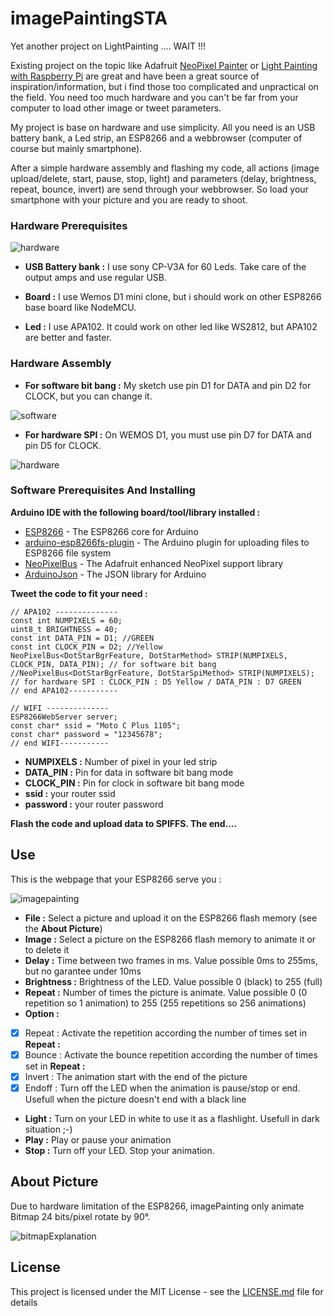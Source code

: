 # imagePaintingSTA

Yet another project on LightPainting .... WAIT !!!

Existing project on the topic like Adafruit [NeoPixel Painter](https://learn.adafruit.com/neopixel-painter/overview) or [Light Painting with Raspberry Pi](https://learn.adafruit.com/light-painting-with-raspberry-pi/overview) are great and have been a great source of inspiration/information, but i find those too complicated and unpractical on the field. You need too much hardware and you can't be far from your computer to load other image or tweet parameters.

My project is base on hardware and use simplicity. All you need is an USB battery bank, a Led strip, an ESP8266 and a webbrowser (computer of course but mainly smartphone).

After a simple hardware assembly and flashing my code, all actions (image upload/delete, start, pause, stop, light) and parameters (delay, brightness, repeat, bounce, invert) are send through your webbrowser. So load your smartphone with your picture and you are ready to shoot.

### Hardware Prerequisites

![hardware](https://user-images.githubusercontent.com/2498942/68552594-e7a07400-0418-11ea-9d8a-11a54ea146d7.jpg)

* **USB Battery bank :** I use sony CP-V3A for 60 Leds. Take care of the output amps and use regular USB.

* **Board :** I use Wemos D1 mini clone, but i should work on other ESP8266 base board like NodeMCU.

* **Led :** I use APA102. It could work on other led like WS2812, but APA102 are better and faster.

### Hardware Assembly

* **For software bit bang :** My sketch use pin D1 for DATA and pin D2 for CLOCK, but you can change it.

![software](https://user-images.githubusercontent.com/2498942/68550264-a05ab900-0401-11ea-81c8-7a4c1f4a8635.png "Hardware assembly for software bit bang")

* **For hardware SPI :** On WEMOS D1, you must use pin D7 for DATA and pin D5 for CLOCK.

![hardware](https://user-images.githubusercontent.com/2498942/68550268-af416b80-0401-11ea-9a1b-4eb83e9c52c5.png "Hardware assembly for hardware SPI")

### Software Prerequisites And Installing

**Arduino IDE with the following board/tool/library installed :**
* [ESP8266](https://github.com/esp8266/Arduino) - The ESP8266 core for Arduino
* [arduino-esp8266fs-plugin](https://github.com/esp8266/arduino-esp8266fs-plugin) - The Arduino plugin for uploading files to ESP8266 file system
* [NeoPixelBus](https://github.com/Makuna/NeoPixelBus) - The Adafruit enhanced NeoPixel support library
* [ArduinoJson](https://github.com/bblanchon/ArduinoJson) - The JSON library for Arduino

**Tweet the code to fit your need :**
```
// APA102 --------------
const int NUMPIXELS = 60;
uint8_t BRIGHTNESS = 40;
const int DATA_PIN = D1; //GREEN
const int CLOCK_PIN = D2; //Yellow
NeoPixelBus<DotStarBgrFeature, DotStarMethod> STRIP(NUMPIXELS, CLOCK_PIN, DATA_PIN); // for software bit bang
//NeoPixelBus<DotStarBgrFeature, DotStarSpiMethod> STRIP(NUMPIXELS); // for hardware SPI : CLOCK_PIN : D5 Yellow / DATA_PIN : D7 GREEN
// end APA102-----------

// WIFI --------------
ESP8266WebServer server;
const char* ssid = "Moto C Plus 1105";
const char* password = "12345678";
// end WIFI-----------
```
* **NUMPIXELS :** Number of pixel in your led strip
* **DATA_PIN :** Pin for data in software bit bang mode
* **CLOCK_PIN :** Pin for clock in software bit bang mode
* **ssid :** your router ssid
* **password :** your router password

**Flash the code and upload data to SPIFFS. The end....**

## Use

This is the webpage that your ESP8266 serve you :

![imagepainting](https://user-images.githubusercontent.com/2498942/68904503-63aefa80-073e-11ea-9a3e-954526e01dc8.png)

* **File :** Select a picture and upload it on the ESP8266 flash memory (see the **About Picture**)
* **Image :** Select a picture on the ESP8266 flash memory to animate it or to delete it
* **Delay :** Time between two frames in ms. Value possible 0ms to 255ms, but no garantee under 10ms
* **Brightness :** Brightness of the LED. Value possible 0 (black) to 255 (full)
* **Repeat :** Number of times the picture is animate. Value possible 0 (0 repetition so 1 animation) to 255 (255 repetitions so 256 animations)
* **Option :**
- [x] Repeat : Activate the repetition according the number of times set in **Repeat :**
- [x] Bounce : Activate the bounce repetition according the number of times set in **Repeat :**
- [x] Invert : The animation start with the end of the picture
- [x] Endoff : Turn off the LED when the animation is pause/stop or end. Usefull when the picture doesn't end with a black line
* **Light :** Turn on your LED in white to use it as a flashlight. Usefull in dark situation ;-)
* **Play :** Play or pause your animation
* **Stop :** Turn off your LED. Stop your animation.

## About Picture

Due to hardware limitation of the ESP8266, imagePainting only animate Bitmap 24 bits/pixel rotate by 90°.

![bitmapExplanation](https://user-images.githubusercontent.com/2498942/68552286-a3f83b00-0415-11ea-8ec8-e8d4f2450843.jpg)

## License

This project is licensed under the MIT License - see the [LICENSE.md](LICENSE.md) file for details
